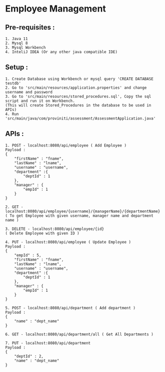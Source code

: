 # Employee Management

## Pre-requisites :
    1. Java 11
    2. Mysql 8
    3. Mysql Workbench
    4. InteliJ IDEA (Or any other java compatible IDE)

## Setup :
    1. Create Database using Workbench or mysql query 'CREATE DATABASE testdb'
    2. Go to 'src/main/resources/application.properties' and change username and password
    3. Go to 'src/main/resources/stored_procedures.sql', Copy the sql script and run it on Workbench.
    (This will create Stored_Procedures in the database to be used in APIs)
    4. Run 'src/main/java/com/proviniti/assessment/AssessmentApplication.java'

## APIs :
    1. POST - localhost:8080/api/employee ( Add Employee )
    Payload : 
    {
        "firstName" : "fname",
        "lastName" : "lname",
        "username" : "username",
        "department" :{
            "deptId" : 1
        },
        "manager" : {
            "empId" : 1
        }
    }

    2. GET -  localhost:8080/api/employee/{username}/{managerName}/{departmentName}
    ( To get Employee with given username, manager name and department name )

    3. DELETE - localhost:8080/api/employee/{id}
    ( Delete Employee with given ID )

    4. PUT - localhost:8080/api/employee ( Update Employee )
    Payload : 
    {
        "empId" : 5,
        "firstName" : "fname",
        "lastName" : "lname",
        "username" : "username",
        "department" :{
            "deptId" : 1
        },
        "manager" : {
            "empId" : 1
        }
    }
    
    5. POST - localhost:8080/api/department ( Add department )
    Payload : 
    {
        "name" : "dept_name"
    }

    6. GET - localhost:8080/api/department/all ( Get All Departments )
    
    7. PUT - localhost:8080/api/department
    Payload : 
    {
        "deptId" : 2,
        "name" : "dept_name"
    }
    
